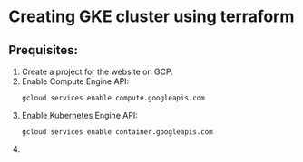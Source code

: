 # Creating GKE cluster using terraform 

## Prequisites:
1. Create a project for the website on GCP.
2. Enable Compute Engine API: <br />
    ```bash
    gcloud services enable compute.googleapis.com
    ```
3. Enable Kubernetes Engine API:
    ```bash
    gcloud services enable container.googleapis.com
    ```
4. 